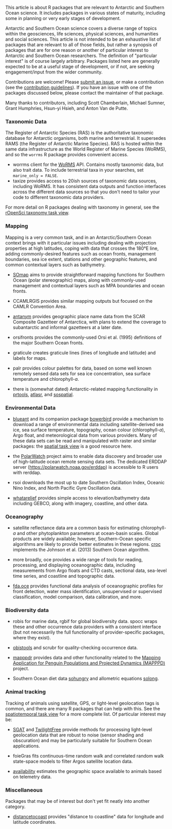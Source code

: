 This article is about R packages that are relevant to Antarctic and Southern Ocean science. It includes packages in various states of maturity, including some in planning or very early stages of development.

Antarctic and Southern Ocean science covers a diverse range of topics within the geosciences, life sciences, physical sciences, and humanities and social sciences. This article is not intended to be an exhaustive list of packages that are relevant to all of those fields, but rather a synopsis of packages that are for one reason or another of particular interest to Antarctic and Southern Ocean researchers. The definition of "particular interest" is of course largely arbitrary. Packages listed here are generally expected to be at a useful stage of development, or if not, are seeking engagement/input from the wider community.

Contributions are welcome! Please [submit an issue](https://github.com/SCAR/ropensci/issues), or make a contribution (see the [contribution guidelines](CONTRIBUTING.md)). If you have an issue with one of the packages discussed below, please contact the maintainer of that package.

Many thanks to contributors, including Scott Chamberlain, Michael Sumner, Grant Humphries, Hsun-yi Hsieh, and Anton Van de Putte.


### Taxonomic Data

The Register of Antarctic Species (RAS) is the authoritative taxonomic database for Antarctic organisms, both marine and terrestrial. It supersedes RAMS (the Register of Antarctic Marine Species). RAS is hosted within the same data infrastructure as the World Register of Marine Species (WoRMS), and so the `worrms` R package provides convenient access.

- <pkg>worrms</pkg> client for the [WoRMS](http://www.marinespecies.org/) API. Contains mostly taxonomic data, but also trait data. To include terrestrial taxa in your searches, set `marine_only = FALSE`.
- <pkg>taxize</pkg> provides access to 20ish sources of taxonomic data sources, including WoRMS. It has consistent data outputs and function interfaces across the different data sources so that you don't need to tailor your code to different taxonomic data providers.

For more detail on R packages dealing with taxonomy in general, see the [rOpenSci taxonomy task view](https://github.com/ropensci/taxonomy).


### Mapping

Mapping is a very common task, and in an Antarctic/Southern Ocean context brings with it particular issues including dealing with projection properties at high latitudes, coping with data that crosses the 180&deg;E line, adding commonly-desired features such as ocean fronts, management boundaries, sea ice extent, stations and other geographic features, and common contextual layers such as bathymetry.

- [SOmap](https://github.com/AustralianAntarcticDivision/SOmap) aims to provide straightforward mapping functions for Southern Ocean (polar stereographic) maps, along with commonly-used management and contextual layers such as MPA boundaries and ocean fronts.

- <pkg>CCAMLRGIS</pkg> provides similar mapping outputs but focused on the CAMLR Convention Area.

- [antanym](https://github.com/SCAR/antanym) provides geographic place name data from the SCAR Composite Gazetteer of Antarctica, with plans to extend the coverage to subantarctic and informal gazetteers at a later date.

- <pkg>orsifronts</pkg> provides the commonly-used Orsi et al. (1995) definitions of the major Southern Ocean fronts.

- <pkg>graticule</pkg> creates graticule lines (lines of longitude and latitude) and labels for maps.

- <pkg>palr</pkg> provides colour palettes for data, based on some well known remotely sensed data sets for sea ice concentration, sea surface temperature and chlorophyll-*a*.

- there is (somewhat dated) Antarctic-related mapping functionality in [prtools](https://github.com/pierreroudier/prtools), [atlasr](https://github.com/jiho/atlasr), and [sospatial](https://github.com/AustralianAntarcticDivision/sospatial).

### Environmental Data

- [blueant](https://github.com/AustralianAntarcticDivision/blueant) and its companion package [bowerbird](https://github.com/ropensci/bowerbird) provide a mechanism to download a range of environmental data including satellite-derived sea ice, sea surface temperature, topography, ocean colour (chlorophyll-*a*), Argo float, and meteorological data from various providers. Many of these data sets can be read and manipulated with <pkg>raster</pkg> and similar packages: the [spatial task view](https://cran.r-project.org/web/views/Spatial.html) is a good resource here.

- the [PolarWatch](https://polarwatch.noaa.gov/) project aims to enable data discovery and broader use of high-latitude ocean remote sensing data sets. The dedicated ERDDAP server (https://polarwatch.noaa.gov/erddap) is accessible to R users with <pkg>rerddap</pkg>.

- <pkg>rsoi</pkg> downloads the most up to date Southern Oscillation Index, Oceanic Nino Index, and North Pacific Gyre Oscillation data.

- [whatarelief](https://github.com/hypertidy/whatarelief) provides simple access to elevation/bathymetry data including GEBCO, along with imagery, coastline, and other data.

### Oceanography

- satellite reflectance data are a common basis for estimating chlorophyll-*a* and other phytoplankton parameters at ocean-basin scales. Global products are widely available; however, Southern-Ocean specific algorithms are likely to provide better estimates in these regions. [croc](https://github.com/sosoc/croc) implements the Johnson et al. (2013) Southern Ocean algorithm.

- more broadly, <pkg>oce</pkg> provides a wide range of tools for reading, processing, and displaying oceanographic data, including measurements from Argo floats and CTD casts, sectional data, sea-level time series, and coastline and topographic data.

- [fda.oce](https://github.com/EPauthenet/fda.oce) provides functional data analysis of oceanographic profiles for front detection, water mass identification, unsupervised or supervised classification, model comparison, data calibration, and more.

### Biodiversity data

- <pkg>robis</pkg> for marine data, <pkg>rgbif</pkg> for global biodiversity data. <pkg>spocc</pkg> wraps these and other occurrence data providers with a consistent interface (but not necessarily the full functionality of provider-specific packages, where they exist).

- [obistools](https://github.com/iobis/obistools) and <pkg>scrubr</pkg> for quality-checking occurrence data.

- [mapppdr](https://github.com/CCheCastaldo/mapppdr) provides data and other functionality related to the [Mapping Application for Penguin Populations and Projected Dynamics (MAPPPD)](http://www.penguinmap.com/) project.

- Southern Ocean diet data [sohungry](https://github.com/SCAR/sohungry) and allometric equations [solong](https://github.com/SCAR/solong).

### Animal tracking

Tracking of animals using satellite, GPS, or light-level geolocation tags is common, and there are many R packages that can help with this. See the [spatiotemporal task view](https://cloud.r-project.org/web/views/SpatioTemporal.html) for a more complete list. Of particular interest may be:

- [SGAT](https://github.com/SWotherspoon/SGAT) and [TwilightFree](https://github.com/ABindoff/TwilightFree) provide methods for processing light-level geolocation data that are robust to noise (sensor shading and obscuration) and may be particularly suitable for Southern Ocean applications.

- <pkg>foieGras</pkg> fits continuous-time random walk and correlated random walk state-space models to filter Argos satellite location data.

- [availability](https://github.com/AustralianAntarcticDivision/availability) estimates the geographic space available to animals based on telemetry data.

### Miscellaneous

Packages that may be of interest but don't yet fit neatly into another category.

- [distancetocoast](https://github.com/mdsumner/distancetocoast) provides "distance to coastline" data for longitude and latitude coordinates.
